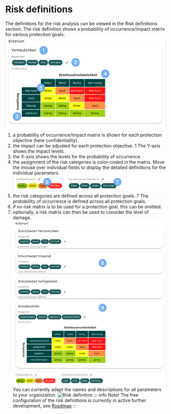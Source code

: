 <!-- © 2024 The Project Contributors - see AUTHORS.txt -->
# Risk definitions

The definitions for the risk analysis can be viewed in the Risk definitions section.
The risk definition shows a probability of occurrence/impact matrix for various protection goals:
![Risk definition](  /assets/en/manual/risk_confidentiality.de.png)

1. a probability of occurrence/impact matrix is shown for each protection objective (here confidentiality).
1. the impact can be adjusted for each protection objective.
1 The Y-axis shows the impact levels.
1. the X-axis shows the levels for the probability of occurrence.
1. the assignment of the risk categories is color-coded in the matrix. Move the mouse over individual fields to display the detailed definitions for the individual parameters.
![Risk categories and probability of occurrence](  /assets/en/manual/risk_category_probability.de.png)
6. the risk categories are defined across all protection goals.
7 The probability of occurrence is defined across all protection goals.
8. if no risk matrix is to be used for a protection goal, this can be omitted.
9. optionally, a risk matrix can then be used to consider the level of damage.
![Risk definition](  /assets/en/manual/risk_impact_gs.de.png)
You can currently adapt the names and descriptions for all parameters to your organization.
![Risk definition](  /assets/en/manual/risk_values.de.gif)
::: info Note! The free configuration of the risk definitions is currently in active further development, see [Roadmap](../roadmap/)
:::

